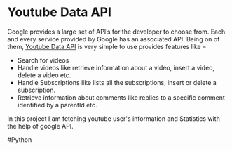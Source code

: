 # Youtube Data API
 Google provides a large set of API’s for the developer to choose from. Each and every service provided by Google has an associated API. Being on of them, [Youtube Data API](https://developers.google.com/youtube/v3/docs) is very simple to use provides features like –

* Search for videos
* Handle videos like retrieve information about a video, insert a video, delete a video etc.
* Handle Subscriptions like lists all the subscriptions, insert or delete a subscription.
* Retrieve information about comments like replies to a specific comment identified by a parentId etc.

In this project I am fetching youtube user's information and Statistics with the help of google API.

#Python
